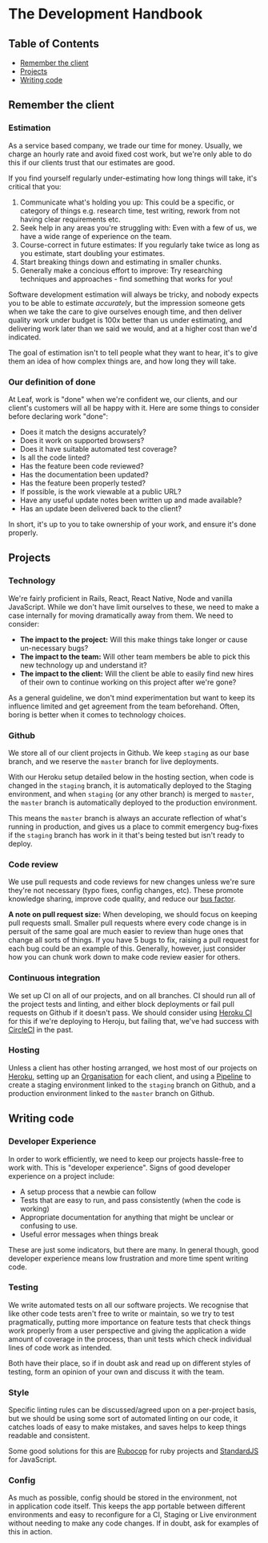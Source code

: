 # The Development Handbook

## Table of Contents
- [Remember the client](#remember-the-client)
- [Projects](#projects)
- [Writing code](#writing-code)

## Remember the client

### Estimation
As a service based company, we trade our time for money. Usually, we charge an hourly rate and avoid fixed cost work, but we're only able to do this if our clients trust that our estimates are good.

If you find yourself regularly under-estimating how long things will take, it's critical that you:

 1. Communicate what's holding you up: This could be a specific, or category of things e.g. research time, test writing, rework from not having clear requirements etc.
 2. Seek help in any areas you're struggling with: Even with a few of us, we have a wide range of experience on the team.
 3. Course-correct in future estimates: If you regularly take twice as long as you estimate, start doubling your estimates.
 4. Start breaking things down and estimating in smaller chunks.
 5. Generally make a concious effort to improve: Try researching techniques and approaches - find something that works for you!

Software development estimation will always be tricky, and nobody expects you to be able to estimate _accurately_, but the impression someone gets when we take the care to give ourselves enough time, and then deliver quality work under budget is 100x better than us under estimating, and delivering work later than we said we would, and at a higher cost than we'd indicated.

The goal of estimation isn't to tell people what they want to hear, it's to give them an idea of how complex things are, and how long they will take.

### Our definition of done
At Leaf, work is "done" when we're confident we, our clients, and our client's customers will all be happy with it. Here are some things to consider before declaring work "done":

- Does it match the designs accurately?
- Does it work on supported browsers?
- Does it have suitable automated test coverage?
- Is all the code linted?
- Has the feature been code reviewed?
- Has the documentation been updated?
- Has the feature been properly tested?
- If possible, is the work viewable at a public URL?
- Have any useful update notes been written up and made available?
- Has an update been delivered back to the client?

In short, it's up to you to take ownership of your work, and ensure it's done properly.

## Projects

### Technology
We're fairly proficient in Rails, React, React Native, Node and vanilla JavaScript. While we don't have limit ourselves to these, we need to make a case internally for moving dramatically away from them. We need to consider:

 - **The impact to the project:** Will this make things take longer or cause un-necessary bugs?
 - **The impact to the team:** Will other team members be able to pick this new technology up and understand it?
 - **The impact to the client:** Will the client be able to easily find new hires of their own to continue working on this project after we're gone?

As a general guideline, we don't mind experimentation but want to keep its influence limited and get agreement from the team beforehand. Often, boring is better when it comes to technology choices.

### Github
We store all of our client projects in Github. We keep `staging` as our base branch, and we reserve the `master` branch for live deployments.

With our Heroku setup detailed below in the hosting section, when code is changed in the `staging` branch, it is automatically deployed to the Staging environment, and when `staging` (or any other branch) is merged to `master`, the `master` branch is automatically deployed to the production environment.

This means the `master` branch is always an accurate reflection of what's running in production, and gives us a place to commit emergency bug-fixes if the `staging` branch has work in it that's being tested but isn't ready to deploy.

### Code review
We use pull requests and code reviews for new changes unless we're sure they're not necessary (typo fixes, config changes, etc). These promote knowledge sharing, improve code quality, and reduce our [bus factor](https://en.wikipedia.org/wiki/Bus_factor).

**A note on pull request size:** When developing, we should focus on keeping pull requests small. Smaller pull requests where every code change is in persuit of the same goal are much easier to review than huge ones that change all sorts of things. If you have 5 bugs to fix, raising a pull request for each bug could be an example of this. Generally, however, just consider how you can chunk work down to make code review easier for others.

### Continuous integration
We set up CI on all of our projects, and on all branches. CI should run all of the project tests and linting, and either block deployments or fail pull requests on Github if it doesn't pass. We should consider using [Heroku CI](https://devcenter.heroku.com/articles/heroku-ci) for this if we're deploying to Heroju, but failing that, we've had success with [CircleCI](https://circleci.com) in the past.

### Hosting
Unless a client has other hosting arranged, we host most of our projects on [Heroku](http://heroku.com), setting up an [Organisation](https://devcenter.heroku.com/articles/org-users-access) for each client, and using a [Pipeline](https://devcenter.heroku.com/articles/pipelines) to create a staging environment linked to the `staging` branch on Github, and a production environment linked to the `master` branch on Github.


## Writing code

### Developer Experience
In order to work efficiently, we need to keep our projects hassle-free to work with. This is "developer experience". Signs of good developer experience on a project include:

 - A setup process that a newbie can follow
 - Tests that are easy to run, and pass consistently (when the code is working)
 - Appropriate documentation for anything that might be unclear or confusing to use.
 - Useful error messages when things break

These are just some indicators, but there are many. In general though, good developer experience means low frustration and more time spent writing code.

### Testing
We write automated tests on all our software projects. We recognise that like other code tests aren't free to write or maintain, so we try to test pragmatically, putting more importance on feature tests that check things work properly from a user perspective and giving the application a wide amount of coverage in the process, than unit tests which check individual lines of code work as intended.

Both have their place, so if in doubt ask and read up on different styles of testing, form an opinion of your own and discuss it with the team.

### Style
Specific linting rules can be discussed/agreed upon on a per-project basis, but we should be using some sort of automated linting on our code, it catches loads of easy to make mistakes, and saves helps to keep things readable and consistent.

Some good solutions for this are [Rubocop](https://github.com/rubocop-hq/rubocop) for ruby projects and [StandardJS](https://standardjs.com) for JavaScript.

### Config
As much as possible, config should be stored in the environment, not in application code itself. This keeps the app portable between different environments and easy to reconfigure for a CI, Staging or Live environment without needing to make any code changes. If in doubt, ask for examples of this in action.
